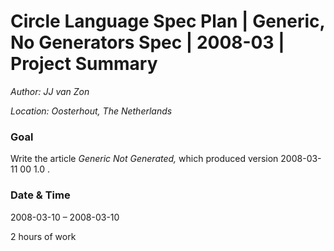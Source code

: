 ﻿Circle Language Spec Plan | Generic, No Generators Spec | 2008-03 | Project Summary
===================================================================================

*Author: JJ van Zon*

*Location: Oosterhout, The Netherlands*

### **Goal**
Write the article *Generic Not Generated,* 
which produced version  2008-03-11 00  1.0 .
### **Date & Time**
2008-03-10 – 2008-03-10

2 hours of work
